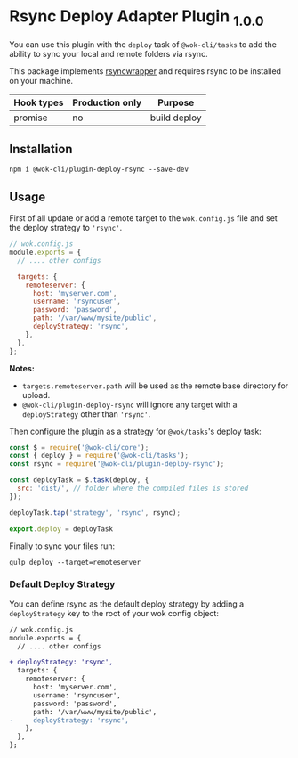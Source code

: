 # Rsync Deploy Adapter Plugin <sub>1.0.0<sub>

You can use this plugin with the `deploy` task of `@wok-cli/tasks` to add the ability to sync your local and remote folders via rsync.

This package implements [rsyncwrapper](https://www.npmjs.com/package/rsyncwrapper) and requires rsync to be installed on your machine.

| Hook types | Production only | Purpose      |
| ---------- | --------------- | ------------ |
| promise    | no              | build deploy |

## Installation

```
npm i @wok-cli/plugin-deploy-rsync --save-dev
```

## Usage

First of all update or add a remote target to the `wok.config.js` file and set the deploy strategy to `'rsync'`.

```js
// wok.config.js
module.exports = {
  // .... other configs

  targets: {
    remoteserver: {
      host: 'myserver.com',
      username: 'rsyncuser',
      password: 'password',
      path: '/var/www/mysite/public',
      deployStrategy: 'rsync',
    },
  },
};
```

**Notes:**

- `targets.remoteserver.path` will be used as the remote base directory for upload.
- `@wok-cli/plugin-deploy-rsync` will ignore any target with a `deployStrategy` other than `'rsync'`.

Then configure the plugin as a strategy for `@wok/tasks`'s deploy task:

```js
const $ = require('@wok-cli/core');
const { deploy } = require('@wok-cli/tasks');
const rsync = require('@wok-cli/plugin-deploy-rsync');

const deployTask = $.task(deploy, {
  src: 'dist/', // folder where the compiled files is stored
});

deployTask.tap('strategy', 'rsync', rsync);

export.deploy = deployTask
```

Finally to sync your files run:

```
gulp deploy --target=remoteserver
```

### Default Deploy Strategy

You can define rsync as the default deploy strategy by adding a `deployStrategy` key to the root of your wok config object:

```diff
// wok.config.js
module.exports = {
  // .... other configs

+ deployStrategy: 'rsync',
  targets: {
    remoteserver: {
      host: 'myserver.com',
      username: 'rsyncuser',
      password: 'password',
      path: '/var/www/mysite/public',
-     deployStrategy: 'rsync',
    },
  },
};
```
